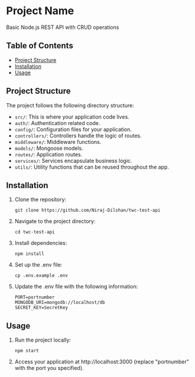 # Project Name

Basic Node.js REST API with CRUD operations

## Table of Contents

- [Project Structure](#project-structure)
- [Installation](#installation)
- [Usage](#usage)

## Project Structure

The project follows the following directory structure:

- `src/`: This is where your application code lives.
- `auth/`: Authentication related code.
- `config/`: Configuration files for your application.
- `controllers/`: Controllers handle the logic of routes.
- `middleware/`: Middleware functions.
- `models/`: Mongoose models.
- `routes/`: Application routes.
- `services/`: Services encapsulate business logic.
- `utils/`: Utility functions that can be reused throughout the app.

## Installation

1. Clone the repository:
    ```
    git clone https://github.com/Niraj-Dilshan/twc-test-api
    ```
2. Navigate to the project directory:
     ```
     cd twc-test-api
     ```
3. Install dependencies:
     ```
     npm install
     ```
4. Set up the .env file:
     ```
     cp .env.example .env
     ```
5. Update the .env file with the following information:
     ```
     PORT=portnumber
     MONGODB_URI=mongodb://localhost/db
     SECRET_KEY=SecretKey
     ```

## Usage

1. Run the project locally:
     ```
     npm start
     ```
2. Access your application at http://localhost:3000 (replace "portnumber" with the port you specified).